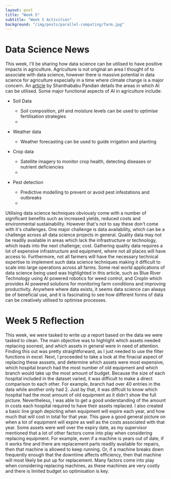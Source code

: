 ```yaml
---
layout: post
title: "Week 5"
subtitle: "Week 5 Activities"
background: "/img/posts/parallel-computing/farm.jpg"
---
```


# Data Science News
This week, I'll be sharing how data science can be utilised to have positive impacts in agriculture. Agriculture is not original an area I thought of to associate with data science, however there is massive potential in data science for agriculture especially in a time where climate change is a major concern. An [article](https://www.datasciencecentral.com/precision-agriculture-powered-by-ai-for-climate-resilient-crops/) by Shanthababu Pandian details the areas in which AI can be utilised. Some major functional aspects of AI in agriculture include:
<ul>
  <li>Soil Data</li>
    <ul>
      <li>Soil composition, pH and moisture levels can be used to optimise fertilisation strategies<li>
    </ul>
</ul>

<ul>   
  <li>Weather data</li>
    <ul>
      <li>Weather forecasting can be used to guide irrigation and planting</li>
    </ul>
</ul>
<ul>
  <li>Crop data</li>
    <ul>
      <li>Satellite imagery to monitor crop health, detecting diseases or nutrient deficiencies<li>
    </ul>
</ul>
<ul>
  <li>Pest detection</li>
    <ul>
      <li>Predictive modelling to prevent or avoid pest infestations and outbreaks<li>
    </ul>
</ul> 
Utilising data science techniques obviously come with a number of significant benefits such as increased yields, reduced costs and environmental sustainability. However that's not to say these don't come with it's challenges. One major challenge is data availability, which can be a challenge across all data science projects in general. Quality data may not be readily available in areas which lack the infrastructure or technology, which leads into the next challenge; cost. Gathering quality data requires a lot of expensive infrastructure and equipment, where not all places will have access to. Furthermore, not all farmers will have the necessary technical expertise to implement such data science techniques making it difficult to scale into large operations across all farms. Some real world applications of data science being used was highlighted in this article, such as Blue River Technology using AI powered robotics for weed control, and CropIn which provides AI powered solutions for monitoring farm conditions and improving productivity. Anywhere where data exists, it seems data science can always be of beneficial use, and it is fascinating to see how different forms of data can be creatively utilised to optimise processes.

# Week 5 Reflection
This week, we were tasked to write up a report based on the data we were tasked to clean. The main objective was to highlight which assets needed replacing soonest, and which assets in general were in need of attention. Finding this out was pretty straightforward, as I just needed to use the filter functions in excel. Next, I proceeded to take a look at the finacial aspect of replacing these asssets, and determine which assets were most expensive, which hospital branch had the most number of old equipment and which branch would take up the most amount of budget. Because the size of each hospital included in the dataset varied, it was difficult to make a direct comparison to each other. For example, branch had over 40 entries in the data while another only had 2. Just by that, it was diffcult to know which hospital had the most amount of old equipment as it didn't show the full picture. Nevertheless, I was able to get a good understanding of the amount in costs each hospital required to have their assets replaced. I also created a basic line graph depicting when equipment will expire each year, and how much that will cost in total for that year. This gave a good general picture on when a lot of equipment will expire as well as the costs associated with that year. Some assets were well over the expiry date, as my supervisor mentioned that a lot of other factors come into play when considering replacing equipment. For example, even if a machine is years out of date, if it works fine and there are replacement parts readily available for repairs, then that machine is allowed to keep running. Or, if a machine breaks down frequently enough that the downtime affects efficiency, then that machine will most likely be put up for replacement. Many factors come into play when considering replacing machines, as these machines are very costly and there is limited budget so optimisation is key.  